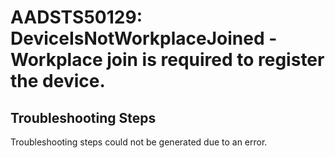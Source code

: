 # AADSTS50129: DeviceIsNotWorkplaceJoined - Workplace join is required to register the device.


## Troubleshooting Steps
Troubleshooting steps could not be generated due to an error.